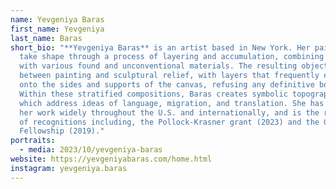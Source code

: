 ```yaml
---
name: Yevgeniya Baras
first_name: Yevgeniya
last_name: Baras
short_bio: "**Yevgeniya Baras** is an artist based in New York. Her paintings
  take shape through a process of layering and accumulation, combining oil media
  with various found and unconventional materials. The resulting objects hover
  between painting and sculptural relief, with layers that frequently extend
  onto the sides and supports of the canvas, refusing any definitive boundary.
  Within these stratified compositions, Baras creates symbolic topographies
  which address ideas of language, migration, and translation. She has exhibited
  her work widely throughout the U.S. and internationally, and is the recipient
  of recognitions including, the Pollock-Krasner grant (2023) and the Guggenheim
  Fellowship (2019)."
portraits:
  - media: 2023/10/yevgeniya-baras
website: https://yevgeniyabaras.com/home.html
instagram: yevgeniya.baras
---
```

